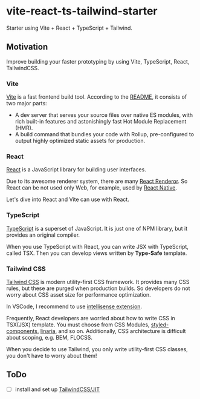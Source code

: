 # vite-react-ts-tailwind-starter

Starter using Vite + React + TypeScript + Tailwind.

## Motivation

Improve building your faster prototyping by using Vite, TypeScript, React, TailwindCSS.

### Vite

[Vite](https://github.com/vitejs/vite) is a fast frontend build tool. According to the [README](https://github.com/vitejs/vite/blob/main/README.md), it consists of two major parts:

- A dev server that serves your source files over native ES modules, with rich built-in features and astonishingly fast Hot Module Replacement (HMR).
- A build command that bundles your code with Rollup, pre-configured to output highly optimized static assets for production.

### React

[React](https://github.com/facebook/react) is a JavaScript library for building user interfaces.

Due to its awesome renderer system, there are many [React Renderor](https://github.com/chentsulin/awesome-react-renderer). So React can be not used only Web, for example, used by [React Native](https://reactnative.dev/).

Let's dive into React and Vite can use with React.

### TypeScript

[TypeScript](https://github.com/microsoft/TypeScript) is a superset of JavaScript. It is just one of NPM library, but it provides an original compiler.

When you use TypeScript with React, you can write JSX with TypeScript, called TSX. Then you can develop views written by  **Type-Safe** template.

### Tailwind CSS

[Tailwind CSS](https://tailwindcss.com/) is modern utility-first CSS framework. It provides many CSS rules, but these are purged when production builds. So developers do not worry about CSS asset size for performance optimization.

In VSCode, I recommend to use [intellisense extension](https://tailwindcss.com/docs/intellisense).

Frequently, React developers are worried about how to write CSS in TSX(JSX) template. You must choose from CSS Modules, [styled-components](https://styled-components.com/), [linaria](https://github.com/callstack/linaria), and so on.
Additionally, CSS architecture is difficult about scoping, e.g. BEM, FLOCSS.

When you decide to use Tailwind, you only write utility-first CSS classes, you don't have to worry about them!

## ToDo

- [ ] install and set up [TailwindCSS/JIT](https://github.com/tailwindlabs/tailwindcss-jit)
